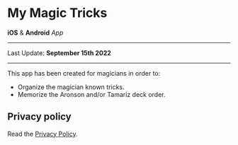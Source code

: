 # My Magic Tricks

**iOS** & **Android** *App*

* * *

Last Update: **September 15th 2022**

* * *

This app has been created for magicians in order to:

* Organize the magician known tricks.
* Memorize the Aronson and/or Tamariz deck order.

## Privacy policy

Read the [Privacy Policy](./privacy.html).
